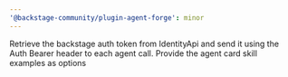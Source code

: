 ```yaml
---
'@backstage-community/plugin-agent-forge': minor
---
```


Retrieve the backstage auth token from IdentityApi and send it using the Auth Bearer header to each agent call.
Provide the agent card skill examples as options
